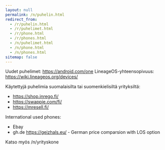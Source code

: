 ```yaml
---
layout: null
permalink: /n/puhelin.html
redirect_from:
  - /r/puhelin.html
  - /r/puhelimet.html
  - /r/phone.html
  - /r/phones.html
  - /n/puhelimet.html
  - /n/phone.html
  - /n/phones.html
sitemap: false
---
```


Uudet puhelimet: https://android.com/one
LineageOS-yhteensopivuus: https://wiki.lineageos.org/devices/

Käytettyjä puhelimia suomalaisilta tai suomenkielisiltä yrityksiltä:

* https://shop.inrego.fi/
* https://swappie.com/fi/
* https://mresell.fi/

International used phones:

* Ebay
* gh.de https://geizhals.eu/ - German price comparsion with LOS option

Katso myös /n/yrityskone
